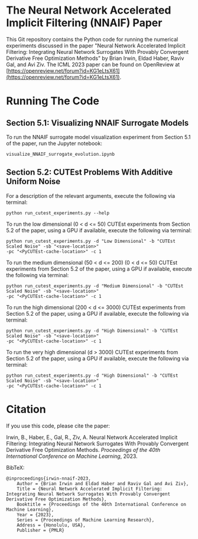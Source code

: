# The Neural Network Accelerated Implicit Filtering (NNAIF) Paper
This Git repository contains the Python code for running the numerical experiments discussed in the paper
"Neural Network Accelerated Implicit Filtering: Integrating Neural Network Surrogates With Provably Convergent Derivative Free Optimization Methods" by Brian Irwin, Eldad Haber, Raviv Gal, and Avi Ziv. The ICML 2023 paper can be found on OpenReview at [https://openreview.net/forum?id=KG1eLtsX61](https://openreview.net/forum?id=KG1eLtsX61).


# Running The Code
## Section 5.1: Visualizing NNAIF Surrogate Models
To run the NNAIF surrogate model visualization experiment from Section 5.1 of the paper, run the Jupyter notebook:
```
visualize_NNAIF_surrogate_evolution.ipynb
```

## Section 5.2: CUTEst Problems With Additive Uniform Noise
For a description of the relevant arguments, execute the following via terminal:
```
python run_cutest_experiments.py --help
```

To run the low dimensional (0 < d <= 50) CUTEst experiments from Section 5.2 of the paper, using a GPU if available,
execute the following via terminal:
```
python run_cutest_experiments.py -d "Low Dimensional" -b "CUTEst Scaled Noise" -sb "<save-location>" 
-pc "<PyCUTEst-cache-location>" -c 1
```

To run the medium dimensional (50 < d <= 200) (0 < d <= 50) CUTEst experiments from Section 5.2 of the paper, using a
GPU if available, execute the following via terminal:
```
python run_cutest_experiments.py -d "Medium Dimensional" -b "CUTEst Scaled Noise" -sb "<save-location>" 
-pc "<PyCUTEst-cache-location>" -c 1
```

To run the high dimensional (200 < d <= 3000) CUTEst experiments from Section 5.2 of the paper, using a GPU if 
available, execute the following via terminal:
```
python run_cutest_experiments.py -d "High Dimensional" -b "CUTEst Scaled Noise" -sb "<save-location>" 
-pc "<PyCUTEst-cache-location>" -c 1
```

To run the very high dimensional (d > 3000) CUTEst experiments from Section 5.2 of the paper, using a GPU if available,
execute the following via terminal:
```
python run_cutest_experiments.py -d "High Dimensional" -b "CUTEst Scaled Noise" -sb "<save-location>" 
-pc "<PyCUTEst-cache-location>" -c 1
```


# Citation
If you use this code, please cite the paper:

Irwin, B., Haber, E., Gal, R., Ziv, A. Neural Network Accelerated Implicit Filtering: Integrating Neural Network Surrogates With Provably Convergent Derivative Free Optimization Methods. *Proceedings of the 40th International Conference on Machine Learning*, 2023.

BibTeX: 
```
@inproceedings{irwin-nnaif-2023,
    Author = {Brian Irwin and Eldad Haber and Raviv Gal and Avi Ziv},
    Title = {Neural Network Accelerated Implicit Filtering: Integrating Neural Network Surrogates With Provably Convergent Derivative Free Optimization Methods},
    Booktitle = {Proceedings of the 40th International Conference on Machine Learning},
    Year = {2023},
    Series = {Proceedings of Machine Learning Research},
    Address = {Honolulu, USA},
    Publisher = {PMLR}
```


